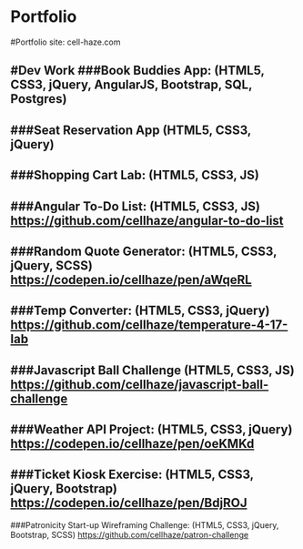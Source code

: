 # Portfolio

#Portfolio site: cell-haze.com

#Dev Work
###Book Buddies App:
(HTML5, CSS3, jQuery, AngularJS, Bootstrap, SQL, Postgres)
---
###Seat Reservation App
(HTML5, CSS3, jQuery)
---
###Shopping Cart Lab:
(HTML5, CSS3, JS)
---
###Angular To-Do List:
(HTML5, CSS3, JS)
https://github.com/cellhaze/angular-to-do-list
---
###Random Quote Generator:
(HTML5, CSS3, jQuery, SCSS)
https://codepen.io/cellhaze/pen/aWqeRL
---
###Temp Converter:
(HTML5, CSS3, jQuery)
https://github.com/cellhaze/temperature-4-17-lab
---
###Javascript Ball Challenge
(HTML5, CSS3, JS)
https://github.com/cellhaze/javascript-ball-challenge
---
###Weather API Project:
(HTML5, CSS3, jQuery)
https://codepen.io/cellhaze/pen/oeKMKd
---
###Ticket Kiosk Exercise:
(HTML5, CSS3, jQuery, Bootstrap)
https://codepen.io/cellhaze/pen/BdjROJ
---
###Patronicity Start-up Wireframing Challenge:
(HTML5, CSS3, jQuery, Bootstrap, SCSS)
https://github.com/cellhaze/patron-challenge
